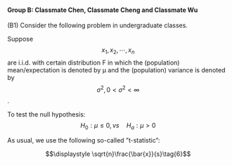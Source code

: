 #### **Group B: Classmate Chen, Classmate Cheng and Classmate Wu**

\(B1\) Consider the following problem in undergraduate classes.

Suppose$$x_1,x_2,\cdots,x_n$$ are i.i.d. with certain distribution F in which the \(population\) mean/expectation is denoted by µ and the \(population\) variance is denoted by $$\sigma^2 , 0<\sigma^2<\infty$$.

To test the null hypothesis:$$\quad H_0 : \mu\le0, vs
\quad H_a : \mu> 0 \quad \tag{5}$$

As usual, we use the following so-called ”t-statistic”:

$$\displaystyle \sqrt{n}\frac{\bar{x}}{s}\tag{6}$$

